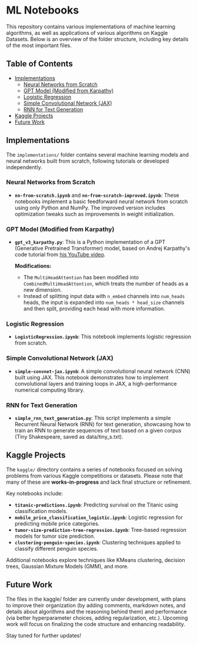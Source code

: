 # ML Notebooks

This repository contains various implementations of machine learning algorithms, as well as applications of various algorithms on Kaggle Datasets. Below is an overview of the folder structure, including key details of the most important files.

## Table of Contents

- [Implementations](#implementations)
  - [Neural Networks from Scratch](#neural-networks-from-scratch)
  - [GPT Model (Modified from Karpathy)](#gpt-model-modified-from-karpathy)
  - [Logistic Regression](#logistic-regression)
  - [Simple Convolutional Network (JAX)](#simple-convolutional-network-jax)
  - [RNN for Text Generation](#rnn-for-text-generation)
- [Kaggle Projects](#kaggle-projects)
- [Future Work](#future-work)

## Implementations

The `implementations/` folder contains several machine learning models and neural networks built from scratch, following tutorials or developed independently.

### Neural Networks from Scratch

- **`nn-from-scratch.ipynb`** and **`nn-from-scratch-improved.ipynb`**:
  These notebooks implement a basic feedforward neural network from scratch using only Python and NumPy. The improved version includes optimization tweaks such as improvements in weight initialization.

### GPT Model (Modified from Karpathy)

- **`gpt_v3_karpathy.py`**:
  This is a Python implementation of a GPT (Generative Pretrained Transformer) model, based on Andrej Karpathy's code tutorial from [his YouTube video](https://www.youtube.com/watch?v=kCc8FmEb1nY). 

  **Modifications:**
  - The `MultiHeadAttention` has been modified into `CombinedMultiHeadAttention`, which treats the number of heads as a new dimension.
  - Instead of splitting input data with `n_embed` channels into `num_heads` heads, the input is expanded into `num_heads * head_size` channels and then split, providing each head with more information.


### Logistic Regression

- **`LogisticRegression.ipynb`**:
  This notebook implements logistic regression from scratch. 

### Simple Convolutional Network (JAX)

- **`simple-convnet-jax.ipynb`**:
  A simple convolutional neural network (CNN) built using JAX. This notebook demonstrates how to implement convolutional layers and training loops in JAX, a high-performance numerical computing library.

### RNN for Text Generation

- **`simple_rnn_text_generation.py`**:
  This script implements a simple Recurrent Neural Network (RNN) for text generation, showcasing how to train an RNN to generate sequences of text based on a given corpus (Tiny Shakespeare, saved as data/tiny_s.txt).

## Kaggle Projects

The `kaggle/` directory contains a series of notebooks focused on solving problems from various Kaggle competitions or datasets. Please note that many of these are **works-in-progress** and lack final structure or refinement.

Key notebooks include:
- **`titanic-predictions.ipynb`**: Predicting survival on the Titanic using classification models.
- **`mobile_price_classification_logistic.ipynb`**: Logistic regression for predicting mobile price categories.
- **`tumor-size-prediction-tree-regression.ipynb`**: Tree-based regression models for tumor size prediction.
- **`clustering-penguin-species.ipynb`**: Clustering techniques applied to classify different penguin species.

Additional notebooks explore techniques like KMeans clustering, decision trees, Gaussian Mixture Models (GMM), and more.

## Future Work

The files in the kaggle/ folder are currently under development, with plans to improve their organization (by adding comments, markdown notes, and details about algorithms and the reasoning behind them) and performance (via better hyperparameter choices, adding regularization, etc.). Upcoming work will focus on finalizing the code structure and enhancing readability.

Stay tuned for further updates!
